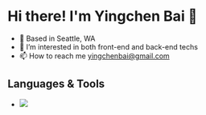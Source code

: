 # Hi there! I'm Yingchen Bai 👋 


- 📍  Based in Seattle, WA
- 👀  I’m interested in both front-end and back-end techs
- 📫  How to reach me yingchenbai@gmail.com

## Languages & Tools

- <img src="{https://img.shields.io/badge/JavaScript-323330?style=for-the-badge&logo=javascript&logoColor=F7DF1E}" />

